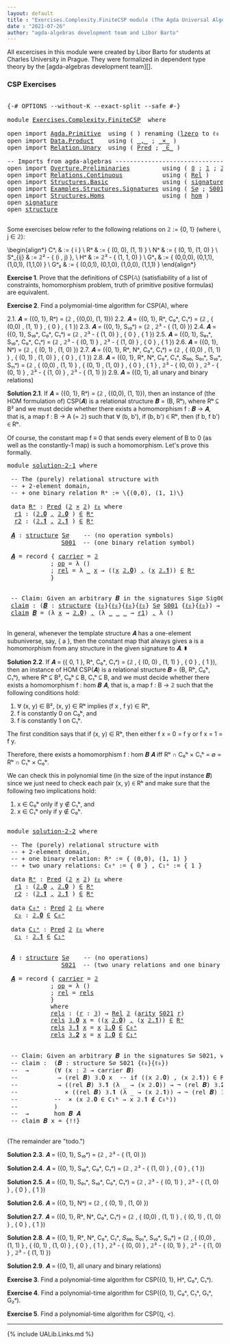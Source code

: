 ```yaml
---
layout: default
title : "Exercises.Complexity.FiniteCSP module (The Agda Universal Algebra Library)"
date : "2021-07-26"
author: "agda-algebras development team and Libor Barto"
---
```


All excercises in this module were created by Libor Barto for students at Charles University in Prague. They were formalized in dependent type theory by the [agda-algebras development team][].

### CSP Exercises

<pre class="Agda">

<a id="415" class="Symbol">{-#</a> <a id="419" class="Keyword">OPTIONS</a> <a id="427" class="Pragma">--without-K</a> <a id="439" class="Pragma">--exact-split</a> <a id="453" class="Pragma">--safe</a> <a id="460" class="Symbol">#-}</a>

<a id="465" class="Keyword">module</a> <a id="472" href="Exercises.Complexity.FiniteCSP.html" class="Module">Exercises.Complexity.FiniteCSP</a>  <a id="504" class="Keyword">where</a>

<a id="511" class="Keyword">open</a> <a id="516" class="Keyword">import</a> <a id="523" href="Agda.Primitive.html" class="Module">Agda.Primitive</a>  <a id="539" class="Keyword">using</a> <a id="545" class="Symbol">(</a> <a id="547" class="Symbol">)</a> <a id="549" class="Keyword">renaming</a> <a id="558" class="Symbol">(</a><a id="559" href="Agda.Primitive.html#764" class="Primitive">lzero</a> <a id="565" class="Symbol">to</a> <a id="568" class="Primitive">ℓ₀</a> <a id="571" class="Symbol">)</a>
<a id="573" class="Keyword">open</a> <a id="578" class="Keyword">import</a> <a id="585" href="Data.Product.html" class="Module">Data.Product</a>    <a id="601" class="Keyword">using</a> <a id="607" class="Symbol">(</a> <a id="609" href="Agda.Builtin.Sigma.html#236" class="InductiveConstructor Operator">_,_</a> <a id="613" class="Symbol">;</a> <a id="615" href="Data.Product.html#1167" class="Function Operator">_×_</a> <a id="619" class="Symbol">)</a>
<a id="621" class="Keyword">open</a> <a id="626" class="Keyword">import</a> <a id="633" href="Relation.Unary.html" class="Module">Relation.Unary</a>  <a id="649" class="Keyword">using</a> <a id="655" class="Symbol">(</a> <a id="657" href="Relation.Unary.html#1101" class="Function">Pred</a> <a id="662" class="Symbol">;</a> <a id="664" href="Relation.Unary.html#1523" class="Function Operator">_∈_</a> <a id="668" class="Symbol">)</a>

<a id="671" class="Comment">-- Imports from agda-algebras --------------------------------------------------------------</a>
<a id="764" class="Keyword">open</a> <a id="769" class="Keyword">import</a> <a id="776" href="Overture.Preliminaries.html" class="Module">Overture.Preliminaries</a>         <a id="807" class="Keyword">using</a> <a id="813" class="Symbol">(</a> <a id="815" href="Overture.Preliminaries.html#3617" class="Datatype">𝟘</a> <a id="817" class="Symbol">;</a> <a id="819" href="Overture.Preliminaries.html#3693" class="Datatype">𝟙</a> <a id="821" class="Symbol">;</a> <a id="823" href="Overture.Preliminaries.html#3748" class="Datatype">𝟚</a> <a id="825" class="Symbol">;</a> <a id="827" href="Overture.Preliminaries.html#3845" class="Datatype">𝟛</a> <a id="829" class="Symbol">)</a>
<a id="831" class="Keyword">open</a> <a id="836" class="Keyword">import</a> <a id="843" href="Relations.Continuous.html" class="Module">Relations.Continuous</a>           <a id="874" class="Keyword">using</a> <a id="880" class="Symbol">(</a> <a id="882" href="Relations.Continuous.html#3907" class="Function">Rel</a> <a id="886" class="Symbol">)</a>
<a id="888" class="Keyword">open</a> <a id="893" class="Keyword">import</a> <a id="900" href="Structures.Basic.html" class="Module">Structures.Basic</a>               <a id="931" class="Keyword">using</a> <a id="937" class="Symbol">(</a> <a id="939" href="Structures.Basic.html#1234" class="Record">signature</a> <a id="949" class="Symbol">;</a> <a id="951" href="Structures.Basic.html#1568" class="Record">structure</a> <a id="961" class="Symbol">)</a>
<a id="963" class="Keyword">open</a> <a id="968" class="Keyword">import</a> <a id="975" href="Examples.Structures.Signatures.html" class="Module">Examples.Structures.Signatures</a> <a id="1006" class="Keyword">using</a> <a id="1012" class="Symbol">(</a> <a id="1014" href="Examples.Structures.Signatures.html#565" class="Function">S∅</a> <a id="1017" class="Symbol">;</a> <a id="1019" href="Examples.Structures.Signatures.html#893" class="Function">S001</a> <a id="1024" class="Symbol">;</a> <a id="1026" href="Examples.Structures.Signatures.html#1148" class="Function">S021</a><a id="1030" class="Symbol">)</a>
<a id="1032" class="Keyword">open</a> <a id="1037" class="Keyword">import</a> <a id="1044" href="Structures.Homs.html" class="Module">Structures.Homs</a>                <a id="1075" class="Keyword">using</a> <a id="1081" class="Symbol">(</a> <a id="1083" href="Structures.Homs.html#2787" class="Function">hom</a> <a id="1087" class="Symbol">)</a>
<a id="1089" class="Keyword">open</a> <a id="1094" href="Structures.Basic.html#1234" class="Module">signature</a>
<a id="1104" class="Keyword">open</a> <a id="1109" href="Structures.Basic.html#1568" class="Module">structure</a>

</pre>

Some exercises below refer to the following relations on 𝟚 := \{0, 1\} (where i, j ∈ 𝟚):

\begin{align*}
 Cᵃᵢ    & := \{ i \}                             \\
 Rᵃ    & := \{ (0, 0), (1, 1) \}                 \\
 Nᵃ    & := \{ (0, 1), (1, 0) \}                  \\
 Sᵃ_{ij}  & := 𝟚² - \{ (i , j) \},                    \\
 Hᵃ    & := 𝟚³ - \{ (1, 1, 0) \}                 \\
 Gᵃ₁   & := \{ (0,0,0), (0,1,1), (1,0,1), (1,1,0) \} \\
 Gᵃ₂   & := \{ (0,0,1), (0,1,0), (1,0,0), (1,1,1) \}
\end{align*}


**Exercise 1**. Prove that the definitions of CSP(𝔸) (satisfiability of a list of constraints, homomorphism   problem, truth of primitive positive formulas) are equivalent.


**Exercise 2**. Find a polymomial-time algorithm for CSP(A), where

2.1. 𝑨 = ({0, 1}, Rᵃ) = (𝟚 , \{(0,0), (1, 1)\})
2.2. 𝑨 = ({0, 1}, Rᵃ, C₀ᵃ, C₁ᵃ) = (𝟚 , \{ (0,0) , (1, 1) \} , \{ 0 \} , \{ 1 \})
2.3. 𝑨 = ({0, 1}, S₁₀ᵃ) = (𝟚 , 𝟚³ - \{ (1, 0) \})
2.4. 𝑨 = ({0, 1}, S₁₀ᵃ, C₀ᵃ, C₁ᵃ) = (𝟚 , 𝟚³ - \{ (1, 0) \} , \{ 0 \} , \{ 1 \})
2.5. 𝑨 = ({0, 1}, S₀₁ᵃ, S₁₀ᵃ, C₀ᵃ, C₁ᵃ) = (𝟚 , 𝟚³ - \{ (0, 1) \} , 𝟚³ - \{ (1, 0) \} , \{ 0 \} , \{ 1 \})
2.6. 𝑨 = ({0, 1}, Nᵃ) = (𝟚 , \{ (0, 1) , (1, 0) \})
2.7. 𝑨 = ({0, 1}, Rᵃ, Nᵃ, C₀ᵃ, C₁ᵃ) = (𝟚 , \{ (0,0) , (1, 1) \} , \{ (0, 1) , (1, 0) \} , \{ 0 \} , \{ 1 \})
2.8. 𝑨 = ({0, 1}, Rᵃ, Nᵃ, C₀ᵃ, C₁ᵃ, 𝑆₀₀, S₀₁ᵃ, S₁₀ᵃ, S₁₁ᵃ) = (𝟚 , \{ (0,0) , (1, 1) \} , \{ (0, 1) , (1, 0) \} , \{ 0 \} , \{ 1 \} , 𝟚³ - \{ (0, 0) \} , 𝟚³ - \{ (0, 1) \} , 𝟚³ - \{ (1, 0) \} , 𝟚³ - \{ (1, 1) \})
2.9. 𝑨 = ({0, 1}, all unary and binary relations)



**Solution 2.1**. If 𝑨 = ({0, 1}, Rᵃ) = (𝟚 , \{(0,0), (1, 1)\}), then an instance of (the HOM
formulation of) CSP(𝑨) is a relational structure 𝑩 = (B, Rᵇ⟩, where Rᵇ ⊆ B² and we must decide
whether there exists a homomorphism f : 𝑩 → 𝑨, that is, a map f : B → A (= 𝟚) such that
∀ (b, b'), if (b, b') ∈ Rᵇ, then (f b, f b') ∈ Rᵇ.

Of course, the constant map f ≡ 0 that sends every element of B to 0 (as well as the
constantly-1 map) is such a homomorphism.  Let's prove this formally.

<pre class="Agda">
<a id="3159" class="Keyword">module</a> <a id="solution-2-1"></a><a id="3166" href="Exercises.Complexity.FiniteCSP.html#3166" class="Module">solution-2-1</a> <a id="3179" class="Keyword">where</a>

 <a id="3187" class="Comment">-- The (purely) relational structure with</a>
 <a id="3230" class="Comment">-- + 2-element domain,</a>
 <a id="3254" class="Comment">-- + one binary relation Rᵃ := \{(0,0), (1, 1)\}</a>

 <a id="3305" class="Keyword">data</a> <a id="solution-2-1.Rᵃ"></a><a id="3310" href="Exercises.Complexity.FiniteCSP.html#3310" class="Datatype">Rᵃ</a> <a id="3313" class="Symbol">:</a> <a id="3315" href="Relation.Unary.html#1101" class="Function">Pred</a> <a id="3320" class="Symbol">(</a><a id="3321" href="Overture.Preliminaries.html#3748" class="Datatype">𝟚</a> <a id="3323" href="Data.Product.html#1167" class="Function Operator">×</a> <a id="3325" href="Overture.Preliminaries.html#3748" class="Datatype">𝟚</a><a id="3326" class="Symbol">)</a> <a id="3328" href="Exercises.Complexity.FiniteCSP.html#568" class="Primitive">ℓ₀</a> <a id="3331" class="Keyword">where</a>
  <a id="solution-2-1.Rᵃ.r1"></a><a id="3339" href="Exercises.Complexity.FiniteCSP.html#3339" class="InductiveConstructor">r1</a> <a id="3342" class="Symbol">:</a> <a id="3344" class="Symbol">(</a><a id="3345" href="Overture.Preliminaries.html#3798" class="InductiveConstructor">𝟚.𝟎</a> <a id="3349" href="Agda.Builtin.Sigma.html#236" class="InductiveConstructor Operator">,</a> <a id="3351" href="Overture.Preliminaries.html#3798" class="InductiveConstructor">𝟚.𝟎</a> <a id="3355" class="Symbol">)</a> <a id="3357" href="Relation.Unary.html#1523" class="Function Operator">∈</a> <a id="3359" href="Exercises.Complexity.FiniteCSP.html#3310" class="Datatype">Rᵃ</a>
  <a id="solution-2-1.Rᵃ.r2"></a><a id="3364" href="Exercises.Complexity.FiniteCSP.html#3364" class="InductiveConstructor">r2</a> <a id="3367" class="Symbol">:</a> <a id="3369" class="Symbol">(</a><a id="3370" href="Overture.Preliminaries.html#3807" class="InductiveConstructor">𝟚.𝟏</a> <a id="3374" href="Agda.Builtin.Sigma.html#236" class="InductiveConstructor Operator">,</a> <a id="3376" href="Overture.Preliminaries.html#3807" class="InductiveConstructor">𝟚.𝟏</a> <a id="3380" class="Symbol">)</a> <a id="3382" href="Relation.Unary.html#1523" class="Function Operator">∈</a> <a id="3384" href="Exercises.Complexity.FiniteCSP.html#3310" class="Datatype">Rᵃ</a>

 <a id="solution-2-1.𝑨"></a><a id="3389" href="Exercises.Complexity.FiniteCSP.html#3389" class="Function">𝑨</a> <a id="3391" class="Symbol">:</a> <a id="3393" href="Structures.Basic.html#1568" class="Record">structure</a> <a id="3403" href="Examples.Structures.Signatures.html#565" class="Function">S∅</a>    <a id="3409" class="Comment">-- (no operation symbols)</a>
               <a id="3450" href="Examples.Structures.Signatures.html#893" class="Function">S001</a>  <a id="3456" class="Comment">-- (one binary relation symbol)</a>

 <a id="3490" href="Exercises.Complexity.FiniteCSP.html#3389" class="Function">𝑨</a> <a id="3492" class="Symbol">=</a> <a id="3494" class="Keyword">record</a> <a id="3501" class="Symbol">{</a> <a id="3503" href="Structures.Basic.html#1720" class="Field">carrier</a> <a id="3511" class="Symbol">=</a> <a id="3513" href="Overture.Preliminaries.html#3748" class="Datatype">𝟚</a>
            <a id="3527" class="Symbol">;</a> <a id="3529" href="Structures.Basic.html#1739" class="Field">op</a> <a id="3532" class="Symbol">=</a> <a id="3534" class="Symbol">λ</a> <a id="3536" class="Symbol">()</a>
            <a id="3551" class="Symbol">;</a> <a id="3553" href="Structures.Basic.html#1823" class="Field">rel</a> <a id="3557" class="Symbol">=</a> <a id="3559" class="Symbol">λ</a> <a id="3561" href="Exercises.Complexity.FiniteCSP.html#3561" class="Bound">_</a> <a id="3563" href="Exercises.Complexity.FiniteCSP.html#3563" class="Bound">x</a> <a id="3565" class="Symbol">→</a> <a id="3567" class="Symbol">((</a><a id="3569" href="Exercises.Complexity.FiniteCSP.html#3563" class="Bound">x</a> <a id="3571" href="Overture.Preliminaries.html#3798" class="InductiveConstructor">𝟚.𝟎</a><a id="3574" class="Symbol">)</a> <a id="3576" href="Agda.Builtin.Sigma.html#236" class="InductiveConstructor Operator">,</a> <a id="3578" class="Symbol">(</a><a id="3579" href="Exercises.Complexity.FiniteCSP.html#3563" class="Bound">x</a> <a id="3581" href="Overture.Preliminaries.html#3807" class="InductiveConstructor">𝟚.𝟏</a><a id="3584" class="Symbol">))</a> <a id="3587" href="Relation.Unary.html#1523" class="Function Operator">∈</a> <a id="3589" href="Exercises.Complexity.FiniteCSP.html#3310" class="Datatype">Rᵃ</a>
            <a id="3604" class="Symbol">}</a>


 <a id="3609" class="Comment">-- Claim: Given an arbitrary 𝑩 in the signatures Sig∅ Sig001, we can construct a homomorphism from 𝑩 to 𝑨.</a>
 <a id="solution-2-1.claim"></a><a id="3717" href="Exercises.Complexity.FiniteCSP.html#3717" class="Function">claim</a> <a id="3723" class="Symbol">:</a> <a id="3725" class="Symbol">(</a><a id="3726" href="Exercises.Complexity.FiniteCSP.html#3726" class="Bound">𝑩</a> <a id="3728" class="Symbol">:</a> <a id="3730" href="Structures.Basic.html#1568" class="Record">structure</a> <a id="3740" class="Symbol">{</a><a id="3741" href="Exercises.Complexity.FiniteCSP.html#568" class="Primitive">ℓ₀</a><a id="3743" class="Symbol">}{</a><a id="3745" href="Exercises.Complexity.FiniteCSP.html#568" class="Primitive">ℓ₀</a><a id="3747" class="Symbol">}{</a><a id="3749" href="Exercises.Complexity.FiniteCSP.html#568" class="Primitive">ℓ₀</a><a id="3751" class="Symbol">}{</a><a id="3753" href="Exercises.Complexity.FiniteCSP.html#568" class="Primitive">ℓ₀</a><a id="3755" class="Symbol">}</a> <a id="3757" href="Examples.Structures.Signatures.html#565" class="Function">S∅</a> <a id="3760" href="Examples.Structures.Signatures.html#893" class="Function">S001</a> <a id="3765" class="Symbol">{</a><a id="3766" href="Exercises.Complexity.FiniteCSP.html#568" class="Primitive">ℓ₀</a><a id="3768" class="Symbol">}{</a><a id="3770" href="Exercises.Complexity.FiniteCSP.html#568" class="Primitive">ℓ₀</a><a id="3772" class="Symbol">})</a> <a id="3775" class="Symbol">→</a> <a id="3777" href="Structures.Homs.html#2787" class="Function">hom</a> <a id="3781" href="Exercises.Complexity.FiniteCSP.html#3726" class="Bound">𝑩</a> <a id="3783" href="Exercises.Complexity.FiniteCSP.html#3389" class="Function">𝑨</a>
 <a id="3786" href="Exercises.Complexity.FiniteCSP.html#3717" class="Function">claim</a> <a id="3792" href="Exercises.Complexity.FiniteCSP.html#3792" class="Bound">𝑩</a> <a id="3794" class="Symbol">=</a> <a id="3796" class="Symbol">(λ</a> <a id="3799" href="Exercises.Complexity.FiniteCSP.html#3799" class="Bound">x</a> <a id="3801" class="Symbol">→</a> <a id="3803" href="Overture.Preliminaries.html#3798" class="InductiveConstructor">𝟚.𝟎</a><a id="3806" class="Symbol">)</a> <a id="3808" href="Agda.Builtin.Sigma.html#236" class="InductiveConstructor Operator">,</a> <a id="3810" class="Symbol">(λ</a> <a id="3813" href="Exercises.Complexity.FiniteCSP.html#3813" class="Bound">_</a> <a id="3815" href="Exercises.Complexity.FiniteCSP.html#3815" class="Bound">_</a> <a id="3817" href="Exercises.Complexity.FiniteCSP.html#3817" class="Bound">_</a> <a id="3819" class="Symbol">→</a> <a id="3821" href="Exercises.Complexity.FiniteCSP.html#3339" class="InductiveConstructor">r1</a><a id="3823" class="Symbol">)</a> <a id="3825" href="Agda.Builtin.Sigma.html#236" class="InductiveConstructor Operator">,</a> <a id="3827" class="Symbol">λ</a> <a id="3829" class="Symbol">()</a>

</pre>

In general, whenever the template structure 𝑨 has a one-element subuniverse, say, \{ a \},
then the constant map that always gives a is a homomorphism from any structure in the given
signature to 𝑨. ∎



**Solution 2.2**. If 𝑨 = (\{ 0, 1 \}, Rᵃ, C₀ᵃ, C₁ᵃ) = (𝟚 , \{ (0, 0) , (1, 1) \} , \{ 0 \} , \{ 1 \}),
then an instance of HOM CSP(𝑨) is a relational structure 𝑩 = (B, Rᵇ, C₀ᵇ, C₁ᵇ), where
Rᵇ ⊆ B², C₀ᵇ ⊆ B, C₁ᵇ ⊆ B, and we must decide whether there exists a homomorphism
f : hom 𝑩 𝑨, that is, a map f : B → 𝟚 such that the following conditions hold:
 1. ∀ (x, y) ∈ B², (x, y) ∈ Rᵇ implies (f x , f y) ∈ Rᵇ,
 2. f is constantly 0 on C₀ᵇ, and
 3. f is constantly 1 on C₁ᵇ.

The first condition says that if (x, y) ∈ Rᵇ, then either f x = 0 = f y or f x = 1 = f y.

Therefore, there exists a homomorphism f : hom 𝑩 𝑨 iff Rᵇ ∩ C₀ᵇ × C₁ᵇ = ∅ = Rᵇ ∩ C₁ᵇ × C₀ᵇ.

We can check this in polynomial time (in the size of the input instance 𝑩) since we just need
to check each pair (x, y) ∈ Rᵇ and make sure that the following two implications hold:

 1.  x ∈ C₀ᵇ  only if  y ∉ C₁ᵇ, and
 2.  x ∈ C₁ᵇ  only if  y ∉ C₀ᵇ.

<pre class="Agda">

<a id="4970" class="Keyword">module</a> <a id="solution-2-2"></a><a id="4977" href="Exercises.Complexity.FiniteCSP.html#4977" class="Module">solution-2-2</a> <a id="4990" class="Keyword">where</a>

 <a id="4998" class="Comment">-- The (purely) relational structure with</a>
 <a id="5041" class="Comment">-- + 2-element domain,</a>
 <a id="5065" class="Comment">-- + one binary relation: Rᵃ := { (0,0), (1, 1) }</a>
 <a id="5116" class="Comment">-- + two unary relations: C₀ᵃ := { 0 } , C₁ᵃ := { 1 }</a>

 <a id="5172" class="Keyword">data</a> <a id="solution-2-2.Rᵃ"></a><a id="5177" href="Exercises.Complexity.FiniteCSP.html#5177" class="Datatype">Rᵃ</a> <a id="5180" class="Symbol">:</a> <a id="5182" href="Relation.Unary.html#1101" class="Function">Pred</a> <a id="5187" class="Symbol">(</a><a id="5188" href="Overture.Preliminaries.html#3748" class="Datatype">𝟚</a> <a id="5190" href="Data.Product.html#1167" class="Function Operator">×</a> <a id="5192" href="Overture.Preliminaries.html#3748" class="Datatype">𝟚</a><a id="5193" class="Symbol">)</a> <a id="5195" href="Exercises.Complexity.FiniteCSP.html#568" class="Primitive">ℓ₀</a> <a id="5198" class="Keyword">where</a>
  <a id="solution-2-2.Rᵃ.r1"></a><a id="5206" href="Exercises.Complexity.FiniteCSP.html#5206" class="InductiveConstructor">r1</a> <a id="5209" class="Symbol">:</a> <a id="5211" class="Symbol">(</a><a id="5212" href="Overture.Preliminaries.html#3798" class="InductiveConstructor">𝟚.𝟎</a> <a id="5216" href="Agda.Builtin.Sigma.html#236" class="InductiveConstructor Operator">,</a> <a id="5218" href="Overture.Preliminaries.html#3798" class="InductiveConstructor">𝟚.𝟎</a> <a id="5222" class="Symbol">)</a> <a id="5224" href="Relation.Unary.html#1523" class="Function Operator">∈</a> <a id="5226" href="Exercises.Complexity.FiniteCSP.html#5177" class="Datatype">Rᵃ</a>
  <a id="solution-2-2.Rᵃ.r2"></a><a id="5231" href="Exercises.Complexity.FiniteCSP.html#5231" class="InductiveConstructor">r2</a> <a id="5234" class="Symbol">:</a> <a id="5236" class="Symbol">(</a><a id="5237" href="Overture.Preliminaries.html#3807" class="InductiveConstructor">𝟚.𝟏</a> <a id="5241" href="Agda.Builtin.Sigma.html#236" class="InductiveConstructor Operator">,</a> <a id="5243" href="Overture.Preliminaries.html#3807" class="InductiveConstructor">𝟚.𝟏</a> <a id="5247" class="Symbol">)</a> <a id="5249" href="Relation.Unary.html#1523" class="Function Operator">∈</a> <a id="5251" href="Exercises.Complexity.FiniteCSP.html#5177" class="Datatype">Rᵃ</a>

 <a id="5256" class="Keyword">data</a> <a id="solution-2-2.C₀ᵃ"></a><a id="5261" href="Exercises.Complexity.FiniteCSP.html#5261" class="Datatype">C₀ᵃ</a> <a id="5265" class="Symbol">:</a> <a id="5267" href="Relation.Unary.html#1101" class="Function">Pred</a> <a id="5272" href="Overture.Preliminaries.html#3748" class="Datatype">𝟚</a> <a id="5274" href="Exercises.Complexity.FiniteCSP.html#568" class="Primitive">ℓ₀</a> <a id="5277" class="Keyword">where</a>
  <a id="solution-2-2.C₀ᵃ.c₀"></a><a id="5285" href="Exercises.Complexity.FiniteCSP.html#5285" class="InductiveConstructor">c₀</a> <a id="5288" class="Symbol">:</a> <a id="5290" href="Overture.Preliminaries.html#3798" class="InductiveConstructor">𝟚.𝟎</a> <a id="5294" href="Relation.Unary.html#1523" class="Function Operator">∈</a> <a id="5296" href="Exercises.Complexity.FiniteCSP.html#5261" class="Datatype">C₀ᵃ</a>

 <a id="5302" class="Keyword">data</a> <a id="solution-2-2.C₁ᵃ"></a><a id="5307" href="Exercises.Complexity.FiniteCSP.html#5307" class="Datatype">C₁ᵃ</a> <a id="5311" class="Symbol">:</a> <a id="5313" href="Relation.Unary.html#1101" class="Function">Pred</a> <a id="5318" href="Overture.Preliminaries.html#3748" class="Datatype">𝟚</a> <a id="5320" href="Exercises.Complexity.FiniteCSP.html#568" class="Primitive">ℓ₀</a> <a id="5323" class="Keyword">where</a>
  <a id="solution-2-2.C₁ᵃ.c₁"></a><a id="5331" href="Exercises.Complexity.FiniteCSP.html#5331" class="InductiveConstructor">c₁</a> <a id="5334" class="Symbol">:</a> <a id="5336" href="Overture.Preliminaries.html#3807" class="InductiveConstructor">𝟚.𝟏</a> <a id="5340" href="Relation.Unary.html#1523" class="Function Operator">∈</a> <a id="5342" href="Exercises.Complexity.FiniteCSP.html#5307" class="Datatype">C₁ᵃ</a>


 <a id="solution-2-2.𝑨"></a><a id="5349" href="Exercises.Complexity.FiniteCSP.html#5349" class="Function">𝑨</a> <a id="5351" class="Symbol">:</a> <a id="5353" href="Structures.Basic.html#1568" class="Record">structure</a> <a id="5363" href="Examples.Structures.Signatures.html#565" class="Function">S∅</a>    <a id="5369" class="Comment">-- (no operations)</a>
               <a id="5403" href="Examples.Structures.Signatures.html#1148" class="Function">S021</a>  <a id="5409" class="Comment">-- (two unary relations and one binary relation)</a>

 <a id="5460" href="Exercises.Complexity.FiniteCSP.html#5349" class="Function">𝑨</a> <a id="5462" class="Symbol">=</a> <a id="5464" class="Keyword">record</a> <a id="5471" class="Symbol">{</a> <a id="5473" href="Structures.Basic.html#1720" class="Field">carrier</a> <a id="5481" class="Symbol">=</a> <a id="5483" href="Overture.Preliminaries.html#3748" class="Datatype">𝟚</a>
            <a id="5497" class="Symbol">;</a> <a id="5499" href="Structures.Basic.html#1739" class="Field">op</a> <a id="5502" class="Symbol">=</a> <a id="5504" class="Symbol">λ</a> <a id="5506" class="Symbol">()</a>
            <a id="5521" class="Symbol">;</a> <a id="5523" href="Structures.Basic.html#1823" class="Field">rel</a> <a id="5527" class="Symbol">=</a> <a id="5529" href="Exercises.Complexity.FiniteCSP.html#5578" class="Function">rels</a>
            <a id="5546" class="Symbol">}</a>
            <a id="5560" class="Keyword">where</a>
            <a id="5578" href="Exercises.Complexity.FiniteCSP.html#5578" class="Function">rels</a> <a id="5583" class="Symbol">:</a> <a id="5585" class="Symbol">(</a><a id="5586" href="Exercises.Complexity.FiniteCSP.html#5586" class="Bound">r</a> <a id="5588" class="Symbol">:</a> <a id="5590" href="Overture.Preliminaries.html#3845" class="Datatype">𝟛</a><a id="5591" class="Symbol">)</a> <a id="5593" class="Symbol">→</a> <a id="5595" href="Relations.Continuous.html#3907" class="Function">Rel</a> <a id="5599" href="Overture.Preliminaries.html#3748" class="Datatype">𝟚</a> <a id="5601" class="Symbol">(</a><a id="5602" href="Structures.Basic.html#1313" class="Field">arity</a> <a id="5608" href="Examples.Structures.Signatures.html#1148" class="Function">S021</a> <a id="5613" href="Exercises.Complexity.FiniteCSP.html#5586" class="Bound">r</a><a id="5614" class="Symbol">)</a>
            <a id="5628" href="Exercises.Complexity.FiniteCSP.html#5578" class="Function">rels</a> <a id="5633" href="Overture.Preliminaries.html#3864" class="InductiveConstructor">𝟛.𝟎</a> <a id="5637" href="Exercises.Complexity.FiniteCSP.html#5637" class="Bound">x</a> <a id="5639" class="Symbol">=</a> <a id="5641" class="Symbol">((</a><a id="5643" href="Exercises.Complexity.FiniteCSP.html#5637" class="Bound">x</a> <a id="5645" href="Overture.Preliminaries.html#3798" class="InductiveConstructor">𝟚.𝟎</a><a id="5648" class="Symbol">)</a> <a id="5650" href="Agda.Builtin.Sigma.html#236" class="InductiveConstructor Operator">,</a> <a id="5652" class="Symbol">(</a><a id="5653" href="Exercises.Complexity.FiniteCSP.html#5637" class="Bound">x</a> <a id="5655" href="Overture.Preliminaries.html#3807" class="InductiveConstructor">𝟚.𝟏</a><a id="5658" class="Symbol">))</a> <a id="5661" href="Relation.Unary.html#1523" class="Function Operator">∈</a> <a id="5663" href="Exercises.Complexity.FiniteCSP.html#5177" class="Datatype">Rᵃ</a>
            <a id="5678" href="Exercises.Complexity.FiniteCSP.html#5578" class="Function">rels</a> <a id="5683" href="Overture.Preliminaries.html#3873" class="InductiveConstructor">𝟛.𝟏</a> <a id="5687" href="Exercises.Complexity.FiniteCSP.html#5687" class="Bound">x</a> <a id="5689" class="Symbol">=</a> <a id="5691" href="Exercises.Complexity.FiniteCSP.html#5687" class="Bound">x</a> <a id="5693" href="Overture.Preliminaries.html#3712" class="InductiveConstructor">𝟙.𝟎</a> <a id="5697" href="Relation.Unary.html#1523" class="Function Operator">∈</a> <a id="5699" href="Exercises.Complexity.FiniteCSP.html#5261" class="Datatype">C₀ᵃ</a>
            <a id="5715" href="Exercises.Complexity.FiniteCSP.html#5578" class="Function">rels</a> <a id="5720" href="Overture.Preliminaries.html#3882" class="InductiveConstructor">𝟛.𝟐</a> <a id="5724" href="Exercises.Complexity.FiniteCSP.html#5724" class="Bound">x</a> <a id="5726" class="Symbol">=</a> <a id="5728" href="Exercises.Complexity.FiniteCSP.html#5724" class="Bound">x</a> <a id="5730" href="Overture.Preliminaries.html#3712" class="InductiveConstructor">𝟙.𝟎</a> <a id="5734" href="Relation.Unary.html#1523" class="Function Operator">∈</a> <a id="5736" href="Exercises.Complexity.FiniteCSP.html#5307" class="Datatype">C₁ᵃ</a>


 <a id="5743" class="Comment">-- Claim: Given an arbitrary 𝑩 in the signatures S∅ S021, we can construct a homomorphism from 𝑩 to 𝑨.</a>
 <a id="5847" class="Comment">-- claim :  (𝑩 : structure S∅ S021 {ℓ₀}{ℓ₀})</a>
 <a id="5893" class="Comment">--  →       (∀ (x : 𝟚 → carrier 𝑩)</a>
 <a id="5929" class="Comment">--           → (rel 𝑩) 𝟛.𝟎 x  -- if ((x 𝟚.𝟎) , (x 𝟚.𝟏)) ∈ Rᵇ, then...</a>
 <a id="6000" class="Comment">--           → ((rel 𝑩) 𝟛.𝟏 (λ _ → (x 𝟚.𝟎)) → ¬ (rel 𝑩) 𝟛.𝟐 (λ _ → (x 𝟚.𝟏)))</a>
 <a id="6078" class="Comment">--             × ((rel 𝑩) 𝟛.𝟏 (λ _ → (x 𝟚.𝟏)) → ¬ (rel 𝑩) 𝟛.𝟐 (λ _ → (x 𝟚.𝟎)))</a>
 <a id="6158" class="Comment">--          --  × (x 𝟚.𝟎 ∈ C₁ᵇ → x 𝟚.𝟏 ∉ C₀ᵇ))</a>
 <a id="6206" class="Comment">--          )</a>
 <a id="6221" class="Comment">--  →       hom 𝑩 𝑨</a>
 <a id="6242" class="Comment">-- claim 𝑩 x = {!!}</a>

</pre>


(The remainder are "todo.")

**Solution 2.3**. 𝑨 = ({0, 1}, S₁₀ᵃ) = (𝟚 , 𝟚³ - \{ (1, 0) \})

**Solution 2.4**. 𝑨 = ({0, 1}, S₁₀ᵃ, C₀ᵃ, C₁ᵃ) = (𝟚 , 𝟚³ - \{ (1, 0) \} , \{ 0 \} , \{ 1 \})

**Solution 2.5**. 𝑨 = ({0, 1}, S₀₁ᵃ, S₁₀ᵃ, C₀ᵃ, C₁ᵃ) = (𝟚 , 𝟚³ - \{ (0, 1) \} , 𝟚³ - \{ (1, 0) \} , \{ 0 \} , \{ 1 \})

**Solution 2.6**. 𝑨 = ({0, 1}, Nᵃ) = (𝟚 , \{ (0, 1) , (1, 0) \})

**Solution 2.7**. 𝑨 = ({0, 1}, Rᵃ, Nᵃ, C₀ᵃ, C₁ᵃ) = (𝟚 , \{ (0,0) , (1, 1) \} , \{ (0, 1) , (1, 0) \} , \{ 0 \} , \{ 1 \})

**Solution 2.8**. 𝑨 = ({0, 1}, Rᵃ, Nᵃ, C₀ᵃ, C₁ᵃ, 𝑆₀₀, S₀₁ᵃ, S₁₀ᵃ, S₁₁ᵃ) = (𝟚 , \{ (0,0) , (1, 1) \} , \{ (0, 1) , (1, 0) \} , \{ 0 \} , \{ 1 \} , 𝟚³ - \{ (0, 0) \} , 𝟚³ - \{ (0, 1) \} , 𝟚³ - \{ (1, 0) \} , 𝟚³ - \{ (1, 1) \})

**Solution 2.9**. 𝑨 = ({0, 1}, all unary and binary relations)


**Exercise 3**. Find a polynomial-time algorithm for CSP({0, 1}, Hᵃ, C₀ᵃ, C₁ᵃ).

**Exercise 4**. Find a polynomial-time algorithm for CSP({0, 1}, C₀ᵃ, C₁ᵃ, G₁ᵃ, G₂ᵃ).

**Exercise 5**. Find a polynomial-time algorithm for CSP(ℚ, <).

--------------------------------

{% include UALib.Links.md %}


